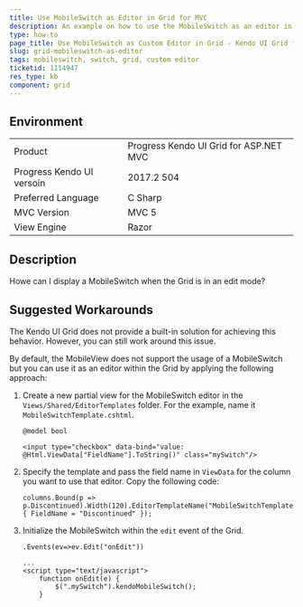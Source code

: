 ```yaml
---
title: Use MobileSwitch as Editor in Grid for MVC
description: An example on how to use the MobileSwitch as an editor in the Grid for ASP.NET MVC.  
type: how-to
page_title: Use MobileSwitch as Custom Editor in Grid - Kendo UI Grid for ASP.NET MVC
slug: grid-mobileswitch-as-editor
tags: mobileswitch, switch, grid, custom editor
ticketid: 1114947
res_type: kb
component: grid
---
```


## Environment

<table>
 <tr>
  <td>Product</td>
  <td>Progress Kendo UI Grid for ASP.NET MVC</td>
 </tr> <tr>
  <td>Progress Kendo UI versoin</td>  
  <td>2017.2 504</td>
 </tr>
 <tr>
  <td>Preferred Language</td>
  <td>C Sharp</td>
 </tr>
 <tr>
  <td>MVC Version</td>
  <td>MVC 5</td>
 </tr>
 <tr>
  <td>View Engine</td>
  <td>Razor</td>
 </tr>
</table>

## Description

Howe can I display a MobileSwitch when the Grid is in an edit mode?

## Suggested Workarounds

The Kendo UI Grid does not provide a built-in solution for achieving this behavior. However, you can still work around this issue.

By default, the MobileView does not support the usage of a MobileSwitch but you can use it as an editor within the Grid by applying the following approach:

1. Create a new partial view for the MobileSwitch editor in the `Views/Shared/EditorTemplates` folder. For the example, name it `MobileSwitchTemplate.cshtml`.  

    ```
    @model bool

    <input type="checkbox" data-bind="value: @Html.ViewData["FieldName"].ToString()" class="mySwitch"/>
    ```

1. Specify the template and pass the field name in `ViewData` for the column you want to use that editor. Copy the following code:

    ```
    columns.Bound(p => p.Discontinued).Width(120).EditorTemplateName("MobileSwitchTemplate").EditorViewData(new { FieldName = "Discontinued" });
    ```

1. Initialize the MobileSwitch within the `edit` event of the Grid.

    ```
    .Events(ev=>ev.Edit("onEdit"))

    ...
    <script type="text/javascript">
        function onEdit(e) {
            $(".mySwitch").kendoMobileSwitch();
        }    
    ```    
